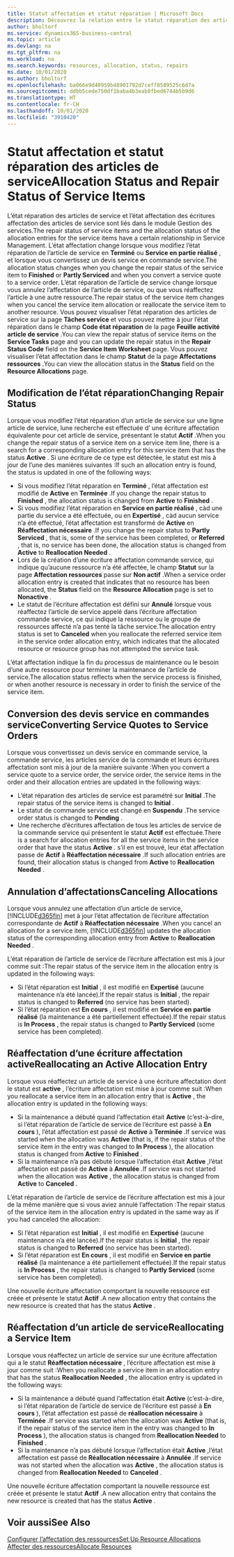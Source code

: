```yaml
---
title: Statut affectation et statut réparation | Microsoft Docs
description: Découvrez la relation entre le statut réparation des articles de service et le statut affectation des écritures d’affectation associées.
author: bholtorf
ms.service: dynamics365-business-central
ms.topic: article
ms.devlang: na
ms.tgt_pltfrm: na
ms.workload: na
ms.search.keywords: resources, allocation, status, repairs
ms.date: 10/01/2020
ms.author: bholtorf
ms.openlocfilehash: ba066e9d40959b48901792d7ceff8589525c6d7a
ms.sourcegitcommit: ddbb5cede750df1baba4b3eab8fbed6744b5b9d6
ms.translationtype: HT
ms.contentlocale: fr-CH
ms.lasthandoff: 10/01/2020
ms.locfileid: "3910420"
---
```

# <a name="allocation-status-and-repair-status-of-service-items"></a><span data-ttu-id="98cfc-103">Statut affectation et statut réparation des articles de service</span><span class="sxs-lookup"><span data-stu-id="98cfc-103">Allocation Status and Repair Status of Service Items</span></span>
<span data-ttu-id="98cfc-104">L’état réparation des articles de service et l’état affectation des écritures affectation des articles de service sont liés dans le module Gestion des services.</span><span class="sxs-lookup"><span data-stu-id="98cfc-104">The repair status of service items and the allocation status of the allocation entries for the service items have a certain relationship in Service Management.</span></span> <span data-ttu-id="98cfc-105">L’état affectation change lorsque vous modifiez l’état réparation de l’article de service en **Terminé** ou **Service en partie réalisé** , et lorsque vous convertissez un devis service en commande service.</span><span class="sxs-lookup"><span data-stu-id="98cfc-105">The allocation status changes when you change the repair status of the service item to **Finished** or **Partly Serviced** and when you convert a service quote to a service order.</span></span> <span data-ttu-id="98cfc-106">L’état réparation de l’article de service change lorsque vous annulez l’affectation de l’article de service, ou que vous réaffectez l’article à une autre ressource.</span><span class="sxs-lookup"><span data-stu-id="98cfc-106">The repair status of the service item changes when you cancel the service item allocation or reallocate the service item to another resource.</span></span> <span data-ttu-id="98cfc-107">Vous pouvez visualiser l’état réparation des articles de service sur la page **Tâches service** et vous pouvez mettre à jour l’état réparation dans le champ **Code état réparation** de la page **Feuille activité article de service** .</span><span class="sxs-lookup"><span data-stu-id="98cfc-107">You can view the repair status of service items on the **Service Tasks** page and you can update the repair status in the **Repair Status Code** field on the **Service Item Worksheet** page.</span></span> <span data-ttu-id="98cfc-108">Vous pouvez visualiser l’état affectation dans le champ **Statut** de la page **Affectations ressources** .</span><span class="sxs-lookup"><span data-stu-id="98cfc-108">You can view the allocation status in the **Status** field on the **Resource Allocations** page.</span></span>  
  
## <a name="changing-repair-status"></a><span data-ttu-id="98cfc-109">Modification de l’état réparation</span><span class="sxs-lookup"><span data-stu-id="98cfc-109">Changing Repair Status</span></span>  
<span data-ttu-id="98cfc-110">Lorsque vous modifiez l’état réparation d’un article de service sur une ligne article de service, lune recherche est effectuée d’ une écriture affectation équivalente pour cet article de service, présentant le statut **Actif** .</span><span class="sxs-lookup"><span data-stu-id="98cfc-110">When you change the repair status of a service item on a service item line, there is a search for a corresponding allocation entry for this service item that has the status **Active** .</span></span> <span data-ttu-id="98cfc-111">Si une écriture de ce type est détectée, le statut est mis à jour de l’une des manières suivantes :</span><span class="sxs-lookup"><span data-stu-id="98cfc-111">If such an allocation entry is found, the status is updated in one of the following ways:</span></span>  
  
* <span data-ttu-id="98cfc-112">Si vous modifiez l’état réparation en **Terminé** , l’état affectation est modifié de **Active** en **Terminée** .</span><span class="sxs-lookup"><span data-stu-id="98cfc-112">If you change the repair status to **Finished** , the allocation status is changed from **Active** to **Finished** .</span></span>  
* <span data-ttu-id="98cfc-113">Si vous modifiez l’état réparation en **Service en partie réalisé** , càd une partie du service a été effectuée, ou en **Expertisé** , càd aucun service n’a été effectué, l’état affectation est transformé de **Active** en **Réaffectation nécessaire** .</span><span class="sxs-lookup"><span data-stu-id="98cfc-113">If you change the repair status to **Partly Serviced** , that is, some of the service has been completed, or **Referred** , that is, no service has been done, the allocation status is changed from **Active** to **Reallocation Needed** .</span></span>  
* <span data-ttu-id="98cfc-114">Lors de la création d’une écriture affectation commande service, qui indique qu’aucune ressource n’a été affectée, le champ **Statut** sur la page **Affectation ressources** passe sur **Non actif** .</span><span class="sxs-lookup"><span data-stu-id="98cfc-114">When a service order allocation entry is created that indicates that no resource has been allocated, the **Status** field on the **Resource Allocation** page is set to **Nonactive** .</span></span>  
* <span data-ttu-id="98cfc-115">Le statut de l’écriture affectation est défini sur **Annulé** lorsque vous réaffectez l’article de service appelé dans l’écriture affectation commande service, ce qui indique la ressource ou le groupe de ressources affecté n’a pas tenté la tâche service.</span><span class="sxs-lookup"><span data-stu-id="98cfc-115">The allocation entry status is set to **Canceled** when you reallocate the referred service item in the service order allocation entry, which indicates that the allocated resource or resource group has not attempted the service task.</span></span>  
  
<span data-ttu-id="98cfc-116">L’état affectation indique la fin du processus de maintenance ou le besoin d’une autre ressource pour terminer la maintenance de l’article de service.</span><span class="sxs-lookup"><span data-stu-id="98cfc-116">The allocation status reflects when the service process is finished, or when another resource is necessary in order to finish the service of the service item.</span></span>  
  
## <a name="converting-service-quotes-to-service-orders"></a><span data-ttu-id="98cfc-117">Conversion des devis service en commandes service</span><span class="sxs-lookup"><span data-stu-id="98cfc-117">Converting Service Quotes to Service Orders</span></span>  
<span data-ttu-id="98cfc-118">Lorsque vous convertissez un devis service en commande service, la commande service, les articles service de la commande et leurs écritures affectation sont mis à jour de la manière suivante :</span><span class="sxs-lookup"><span data-stu-id="98cfc-118">When you convert a service quote to a service order, the service order, the service items in the order and their allocation entries are updated in the following ways:</span></span>  
  
* <span data-ttu-id="98cfc-119">L’état réparation des articles de service est paramétré sur **Initial** .</span><span class="sxs-lookup"><span data-stu-id="98cfc-119">The repair status of the service items is changed to **Initial** .</span></span>  
* <span data-ttu-id="98cfc-120">Le statut de commande service est changé en **Suspendu** .</span><span class="sxs-lookup"><span data-stu-id="98cfc-120">The service order status is changed to **Pending** .</span></span>  
* <span data-ttu-id="98cfc-121">Une recherche d’écritures affectation de tous les articles de service de la commande service qui présentent le statut **Actif** est effectuée.</span><span class="sxs-lookup"><span data-stu-id="98cfc-121">There is a search for allocation entries for all the service items in the service order that have the status **Active** .</span></span> <span data-ttu-id="98cfc-122">s’il en est trouvé, leur état affectation passe de **Actif** à **Réaffectation nécessaire** .</span><span class="sxs-lookup"><span data-stu-id="98cfc-122">If such allocation entries are found, their allocation status is changed from **Active** to **Reallocation Needed** .</span></span>  
  
## <a name="canceling-allocations"></a><span data-ttu-id="98cfc-123">Annulation d’affectations</span><span class="sxs-lookup"><span data-stu-id="98cfc-123">Canceling Allocations</span></span>  
<span data-ttu-id="98cfc-124">Lorsque vous annulez une affectation d’un article de service, [!INCLUDE[d365fin](includes/d365fin_md.md)] met à jour l’état affectation de l’écriture affectation correspondante de **Actif** à **Réaffectation nécessaire** .</span><span class="sxs-lookup"><span data-stu-id="98cfc-124">When you cancel an allocation for a service item, [!INCLUDE[d365fin](includes/d365fin_md.md)] updates the allocation status of the corresponding allocation entry from **Active** to **Reallocation Needed** .</span></span>

<span data-ttu-id="98cfc-125">L’état réparation de l’article de service de l’écriture affectation est mis à jour comme suit :</span><span class="sxs-lookup"><span data-stu-id="98cfc-125">The repair status of the service item in the allocation entry is updated in the following ways:</span></span>  
  
* <span data-ttu-id="98cfc-126">Si l’état réparation est **Initial** , il est modifié en **Expertisé** (aucune maintenance n’a été lancée).</span><span class="sxs-lookup"><span data-stu-id="98cfc-126">If the repair status is **Initial** , the repair status is changed to **Referred** (no service has been started).</span></span>  
* <span data-ttu-id="98cfc-127">Si l’état réparation est **En cours** , il est modifié en **Service en partie réalisé** (la maintenance a été partiellement effectuée).</span><span class="sxs-lookup"><span data-stu-id="98cfc-127">If the repair status is **In Process** , the repair status is changed to **Partly Serviced** (some service has been completed).</span></span>  
  
## <a name="reallocating-an-active-allocation-entry"></a><span data-ttu-id="98cfc-128">Réaffectation d’une écriture affectation active</span><span class="sxs-lookup"><span data-stu-id="98cfc-128">Reallocating an Active Allocation Entry</span></span>  
<span data-ttu-id="98cfc-129">Lorsque vous réaffectez un article de service à une écriture affectation dont le statut est **active** , l’écriture affectation est mise à jour comme suit :</span><span class="sxs-lookup"><span data-stu-id="98cfc-129">When you reallocate a service item in an allocation entry that is **Active** , the allocation entry is updated in the following ways:</span></span>  
  
* <span data-ttu-id="98cfc-130">Si la maintenance a débuté quand l’affectation était **Active** (c’est-à-dire, si l’état réparation de l’article de service de l’écriture est passé à **En cours** ), l’état affectation est passé de **Active** à **Terminée** .</span><span class="sxs-lookup"><span data-stu-id="98cfc-130">If service was started when the allocation was **Active** (that is, if the repair status of the service item in the entry was changed to **In Process** ), the allocation status is changed from **Active** to **Finished** .</span></span>  
* <span data-ttu-id="98cfc-131">Si la maintenance n’a pas débuté lorsque l’affectation était **Active** ,l’état affectation est passé de **Active** à **Annulée** .</span><span class="sxs-lookup"><span data-stu-id="98cfc-131">If service was not started when the allocation was **Active** , the allocation status is changed from **Active** to **Canceled** .</span></span>  
  
<span data-ttu-id="98cfc-132">L’état réparation de l’article de service de l’écriture affectation est mis à jour de la même manière que si vous aviez annulé l’affectation :</span><span class="sxs-lookup"><span data-stu-id="98cfc-132">The repair status of the service item in the allocation entry is updated in the same way as if you had canceled the allocation:</span></span>  
  
* <span data-ttu-id="98cfc-133">Si l’état réparation est **Initial** , il est modifié en **Expertisé** (aucune maintenance n’a été lancée).</span><span class="sxs-lookup"><span data-stu-id="98cfc-133">If the repair status is **Initial** , the repair status is changed to **Referred** (no service has been started).</span></span>  
* <span data-ttu-id="98cfc-134">Si l’état réparation est **En cours** , il est modifié en **Service en partie réalisé** (la maintenance a été partiellement effectuée).</span><span class="sxs-lookup"><span data-stu-id="98cfc-134">If the repair status is **In Process** , the repair status is changed to **Partly Serviced** (some service has been completed).</span></span>  
  
<span data-ttu-id="98cfc-135">Une nouvelle écriture affectation comportant la nouvelle ressource est créée et présente le statut **Actif** .</span><span class="sxs-lookup"><span data-stu-id="98cfc-135">A new allocation entry that contains the new resource is created that has the status **Active** .</span></span>  
  
## <a name="reallocating-a-service-item"></a><span data-ttu-id="98cfc-136">Réaffectation d’un article de service</span><span class="sxs-lookup"><span data-stu-id="98cfc-136">Reallocating a Service Item</span></span>  
<span data-ttu-id="98cfc-137">Lorsque vous réaffectez un article de service sur une écriture affectation qui a le statut **Réaffectation nécessaire** , l’écriture affectation est mise à jour comme suit :</span><span class="sxs-lookup"><span data-stu-id="98cfc-137">When you reallocate a service item in an allocation entry that has the status **Reallocation Needed** , the allocation entry is updated in the following ways:</span></span>  
  
* <span data-ttu-id="98cfc-138">Si la maintenance a débuté quand l’affectation était **Active** (c’est-à-dire, si l’état réparation de l’article de service de l’écriture est passé à **En cours** ), l’état affectation est passé de **réallocation nécessaire** à **Terminée** .</span><span class="sxs-lookup"><span data-stu-id="98cfc-138">If service was started when the allocation was **Active** (that is, if the repair status of the service item in the entry was changed to **In Process** ), the allocation status is changed from **Reallocation Needed** to **Finished** .</span></span>  
* <span data-ttu-id="98cfc-139">Si la maintenance n’a pas débuté lorsque l’affectation était **Active** ,l’état affectation est passé de **Réallocation nécessaire** à **Annulée** .</span><span class="sxs-lookup"><span data-stu-id="98cfc-139">If service was not started when the allocation was **Active** , the allocation status is changed from **Reallocation Needed** to **Canceled** .</span></span>  
  
<span data-ttu-id="98cfc-140">Une nouvelle écriture affectation comportant la nouvelle ressource est créée et présente le statut **Actif** .</span><span class="sxs-lookup"><span data-stu-id="98cfc-140">A new allocation entry that contains the new resource is created that has the status **Active** .</span></span>  
  
## <a name="see-also"></a><span data-ttu-id="98cfc-141">Voir aussi</span><span class="sxs-lookup"><span data-stu-id="98cfc-141">See Also</span></span>  
[<span data-ttu-id="98cfc-142">Configurer l’affectation des ressources</span><span class="sxs-lookup"><span data-stu-id="98cfc-142">Set Up Resource Allocations</span></span>](service-how-setup-resource-allocation.md)  
[<span data-ttu-id="98cfc-143">Affecter des ressources</span><span class="sxs-lookup"><span data-stu-id="98cfc-143">Allocate Resources</span></span>](service-how-to-allocate-resources.md)  

